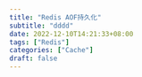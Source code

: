 ```yaml
---
title: "Redis AOF持久化"
subtitle: "dddd"
date: 2022-12-10T14:21:33+08:00
tags: ["Redis"]
categories: ["Cache"]
draft: false
---
```


